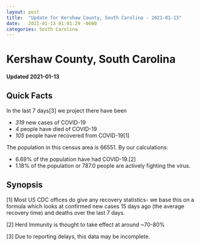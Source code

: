 ```yaml
---
layout: post
title:  "Update for Kershaw County, South Carolina - 2021-01-13"
date:   2021-01-13 01:01:29 -0600
categories: South Carolina
---
```


# Kershaw County, South Carolina
#### Updated 2021-01-13

## Quick Facts

In the last 7 days[3] we project there have been
- *319* new cases of COVID-19
- *4* people have died of COVID-19
- *105* people have recovered from COVID-19[1]

The population in this census area is 66551. By our calculations:
- 6.69% of the population have had COVID-19.[2]
- 1.18% of the population or 787.0 people are actively fighting the virus.

## Synopsis




[1] Most US CDC offices do give any recovery statistics- we base this on a formula which looks at confirmed new cases
15 days ago (the average recovery time) and deaths over the last 7 days.

[2] Herd Immunity is thought to take effect at around ~70-80%

[3] Due to reporting delays, this data may be incomplete.
 
    